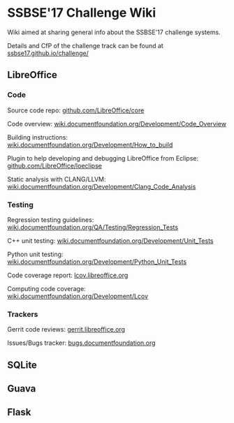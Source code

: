 # SSBSE'17 Challenge Wiki
Wiki aimed at sharing general info about the SSBSE'17 challenge systems. 

Details and CfP of the challenge track can be found at [ssbse17.github.io/challenge/](http://ssbse17.github.io/challenge/)

## LibreOffice

### Code

Source code repo: [github.com/LibreOffice/core](https://github.com/LibreOffice/core)

Code overview: [wiki.documentfoundation.org/Development/Code_Overview](https://wiki.documentfoundation.org/Development/Code_Overview)

Building instructions: [wiki.documentfoundation.org/Development/How_to_build](https://wiki.documentfoundation.org/Development/How_to_build)

Plugin to help developing and debugging LibreOffice from Eclipse: [github.com/LibreOffice/loeclipse](https://github.com/LibreOffice/loeclipse)

Static analysis with CLANG/LLVM: [wiki.documentfoundation.org/Development/Clang_Code_Analysis](https://wiki.documentfoundation.org/Development/Clang_Code_Analysis)

### Testing 

Regression testing guidelines: [wiki.documentfoundation.org/QA/Testing/Regression_Tests](https://wiki.documentfoundation.org/QA/Testing/Regression_Tests)

C++ unit testing: [wiki.documentfoundation.org/Development/Unit_Tests](https://wiki.documentfoundation.org/Development/Unit_Tests)

Python unit testing: [wiki.documentfoundation.org/Development/Python_Unit_Tests](https://wiki.documentfoundation.org/Development/Python_Unit_Tests)

Code coverage report: [lcov.libreoffice.org](http://lcov.libreoffice.org/)

Computing code coverage: [wiki.documentfoundation.org/Development/Lcov](https://wiki.documentfoundation.org/Development/Lcov)

### Trackers

Gerrit code reviews: [gerrit.libreoffice.org](https://gerrit.libreoffice.org)

Issues/Bugs tracker: [bugs.documentfoundation.org](https://bugs.documentfoundation.org/describecomponents.cgi?product=LibreOffice&format=guided)

## SQLite

## Guava

## Flask

